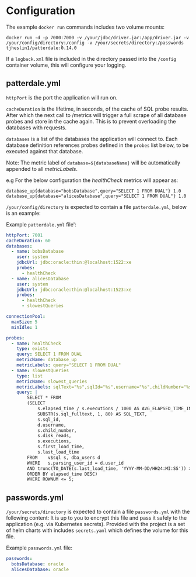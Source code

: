 # Configuration

The example `docker run` commands includes two volume mounts:

`docker run -d -p 7000:7000 -v /your/jdbc/driver.jar:/app/driver.jar -v /your/config/directory:/config -v /your/secrets/directory:/passwords tjheslin1/patterdale:0.14.0`

If a `logback.xml` file is included in the directory passed into the `/config` container volume, this will configure your logging.

## patterdale.yml

`httpPort` is the port the application will run on.

`cacheDuration` is the lifetime, in seconds, of the cache of SQL probe results.
After which the next call to /metrics will trigger a full scrape of all database probes and store in the cache again. This is to prevent overloading the databases with requests.

`databases` is a list of the databases the application will connect to.
Each database definition references probes defined in the `probes` list below, to be executed against that database.

Note: The metric label of `database=${databaseName}` will be automatically appended to all _metricLabels_.

e.g For the below configuration the _healthCheck_ metrics will appear as:

```
database_up{database="bobsDatabase",query="SELECT 1 FROM DUAL"} 1.0
database_up{database="alicesDatabase",query="SELECT 1 FROM DUAL"} 1.0
```

`/your/config/directory` is expected to contain a file `patterdale.yml`, below is an example:

Example `patterdale.yml` file':
```yml
httpPort: 7001
cacheDuration: 60
databases:
  - name: bobsDatabase
    user: system
    jdbcUrl: jdbc:oracle:thin:@localhost:1522:xe
    probes:
      - healthCheck
  - name: alicesDatabase
    user: system
    jdbcUrl: jdbc:oracle:thin:@localhost:1523:xe
    probes:
      - healthCheck
      - slowestQueries

connectionPool:
  maxSize: 5
  minIdle: 1

probes:
  - name: healthCheck
    type: exists
    query: SELECT 1 FROM DUAL
    metricName: database_up
    metricLabels: query="SELECT 1 FROM DUAL"
  - name: slowestQueries
    type: list
    metricName: slowest_queries
    metricLabels: sqlText="%s",sqlId="%s",username="%s",childNumber="%s",diskReads="%s",executions="%s",firstLoadTime="%s",lastLoadTime="%s"
    query: |
        SELECT * FROM
        (SELECT
            s.elapsed_time / s.executions / 1000 AS AVG_ELAPSED_TIME_IN_MILLIS,
            SUBSTR(s.sql_fulltext, 1, 80) AS SQL_TEXT,
            s.sql_id,
            d.username,
            s.child_number,
            s.disk_reads,
            s.executions,
            s.first_load_time,
            s.last_load_time
        FROM    v$sql s, dba_users d
        WHERE   s.parsing_user_id = d.user_id
        AND trunc(TO_DATE(s.last_load_time, 'YYYY-MM-DD/HH24:MI:SS')) >= trunc(SYSDATE - 1)
        ORDER BY elapsed_time DESC)
        WHERE ROWNUM <= 5;
```

## passwords.yml

`/your/secrets/directory` is expected to contain a file `passwords.yml` with the following content:
It is up to you to encrypt this file and pass it safely to the application (e.g. via Kubernetes secrets).
Provided with the project is a set of helm charts with includes `secrets.yaml` which defines the volume for this file.

Example `passwords.yml` file:
```yml
passwords:
  bobsDatabase: oracle
  alicesDatabase: oracle
```
